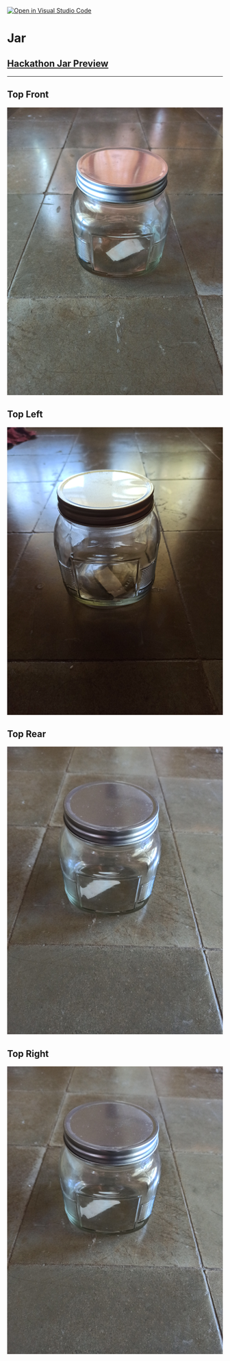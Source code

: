 [![Open in Visual Studio Code](https://classroom.github.com/assets/open-in-vscode-f059dc9a6f8d3a56e377f745f24479a46679e63a5d9fe6f495e02850cd0d8118.svg)](https://classroom.github.com/online_ide?assignment_repo_id=5691131&assignment_repo_type=AssignmentRepo)
# Jar
## [Hackathon Jar Preview](https://cg2021e.github.io/assignment-1-afamdafam/index.html)
----
## Top Front
![jar1](img/1.jpg)
## Top Left
![jar2](img/2.jpg)
## Top Rear
![jar3](img/3.jpg)
## Top Right
![jar4](img/3.jpg)
